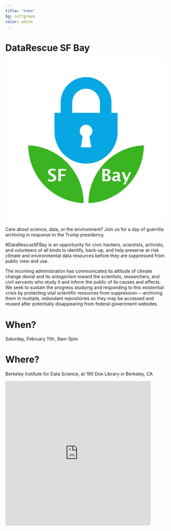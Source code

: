 ```yaml
---
title: "home"
bg: softgreen     
color: white  
---
```


# DataRescue SF Bay
![logo](https://github.com/DataRescueSFBay/DataRescueSFBay.github.io/raw/master/img/datarefuge-sfbay-logo.jpg)

Care about science, data, or the environment? Join us for a day of guerrilla archiving in response to the Trump presidency.

\#DataRescueSFBay is an opportunity for civic hackers, scientists, activists, and volunteers of all kinds to identify, back-up, and help preserve at-risk climate and environmental data resources before they are suppressed from public view and use.

The incoming administration has communicated its attitude of climate change denial and its antagonism toward the scientists, researchers, and civil servants who study it and inform the public of its causes and effects. We seek to sustain the progress studying and responding to this existential crisis by protecting vital scientific resources from suppression---archiving them in multiple, redundant repositories so they may be accessed and reused after potentially disappearing from federal government websites.

# When?
Saturday, February 11th, 9am-5pm

# Where?
Berkeley Institute for Data Science, at 190 Doe Library in Berkeley, CA

<iframe height="450" width="90%" frameborder="0" style="border:0"
src="https://www.google.com/maps/embed/v1/place?q=190%20Doe%20Library%2C%20Berkeley%20CA&key=AIzaSyBcQ2Q30zhc_PtSFbDzzHC0ZI0JY9xXQeM" allowfullscreen></iframe>
